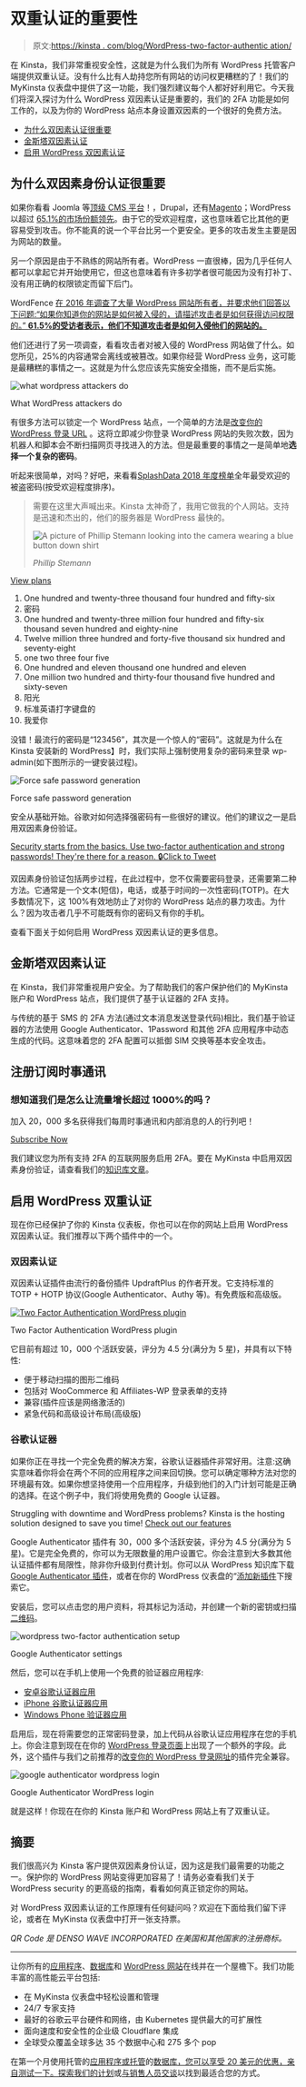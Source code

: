 # 双重认证的重要性

> 原文:[https://kinsta . com/blog/WordPress-two-factor-authentic ation/](https://kinsta.com/blog/wordpress-two-factor-authentication/)

在 Kinsta，我们非常重视安全性，这就是为什么我们为所有 WordPress 托管客户端提供双重认证。没有什么比有人劫持您所有网站的访问权更糟糕的了！我们的 MyKinsta 仪表盘中提供了这一功能，我们强烈建议每个人都好好利用它。今天我们将深入探讨为什么 WordPress 双因素认证是重要的，我们的 2FA 功能是如何工作的，以及为你的 WordPress 站点本身设置双因素的一个很好的免费方法。

*   [为什么双因素认证很重要](#why-two-factor-is-important)
*   [金斯塔双因素认证](#kinsta-two-factor-authentication)
*   [启用 WordPress 双因素认证](#enable-wordpress-two-factor-authentication)

## 为什么双因素身份认证很重要

如果你看看 Joomla 等[顶级 CMS 平台](https://kinsta.com/knowledgebase/content-management-system/)！，Drupal，还有[Magento](https://kinsta.com/magento-market-share/)；WordPress 以超过 [65.1%的市场份额领先](https://kinsta.com/wordpress-market-share/)。由于它的受欢迎程度，这也意味着它比其他的更容易受到攻击。你不能真的说一个平台比另一个更安全。更多的攻击发生主要是因为网站的数量。

另一个原因是由于不熟练的网站所有者。WordPress 一直很棒，因为几乎任何人都可以拿起它并开始使用它，但这也意味着有许多初学者很可能因为没有打补丁、没有用正确的权限锁定而留下后门。

WordFence [在 2016 年调查了大量 WordPress 网站所有者，并要求他们回答以下问题:“如果你知道你的网站是如何被入侵的，请描述攻击者是如何获得访问权限的。” **61.5%的受访者表示，他们不知道攻击者是如何入侵他们的网站的。**](https://www.wordfence.com/blog/2016/03/attackers-gain-access-wordpress-sites/)

他们还进行了另一项调查，看看攻击者对被入侵的 WordPress 网站做了什么。如您所见，25%的内容通常会离线或被篡改。如果你经营 WordPress 业务，这可能是最糟糕的事情之一。这就是为什么您应该先实施安全措施，而不是后实施。

![what wordpress attackers do](img/acc8ffdee3f0ae54f73855635ab2b9cc.png "What WordPress attackers do")

What WordPress attackers do



有很多方法可以锁定一个 WordPress 站点，一个简单的方法是[改变你的 WordPress 登录 URL](https://kinsta.com/blog/wordpress-login-url/#change-login-page) 。这将立即减少你登录 WordPress 网站的失败次数，因为机器人和脚本会不断扫描网页寻找进入的方法。但是最重要的事情之一是简单地**选择一个复杂的密码**。

听起来很简单，对吗？好吧，来看看[SplashData 2018 年度榜单](https://www.teampassword.com/blog/worst-passwords-of-2018)全年最受欢迎的被盗密码(按受欢迎程度排序)。





> 需要在这里大声喊出来。Kinsta 太神奇了，我用它做我的个人网站。支持是迅速和杰出的，他们的服务器是 WordPress 最快的。
> 
> <footer class="wp-block-kinsta-client-quote__footer">
> 
> ![A picture of Phillip Stemann looking into the camera wearing a blue button down shirt](img/12b77bdcd297e9bf069df2f3413ad833.png)
> 
> <cite class="wp-block-kinsta-client-quote__cite">Phillip Stemann</cite></footer>

[View plans](https://kinsta.com/plans/)

1.  One hundred and twenty-three thousand four hundred and fifty-six
2.  密码
3.  One hundred and twenty-three million four hundred and fifty-six thousand seven hundred and eighty-nine
4.  Twelve million three hundred and forty-five thousand six hundred and seventy-eight
5.  one two three four five
6.  One hundred and eleven thousand one hundred and eleven
7.  One million two hundred and thirty-four thousand five hundred and sixty-seven
8.  阳光
9.  标准英语打字键盘的
10.  我爱你

没错！最流行的密码是“123456”，其次是一个惊人的“密码”。这就是为什么在 Kinsta 安装新的 WordPress】时，我们实际上强制使用复杂的密码来登录 wp-admin(如下图所示的一键安装过程)。

![Force safe password generation](img/5adf0970f4429e482dbc8d6b18e75b25.png)

Force safe password generation



安全从基础开始。谷歌对如何选择强密码有一些很好的建议。他们的建议之一是启用双因素身份验证。

[Security starts from the basics. Use two-factor authentication and strong passwords! They're there for a reason. 🔒Click to Tweet](https://twitter.com/intent/tweet?url=https%3A%2F%2Fkinsta.com%2Fblog%2Fwordpress-two-factor-authentication%2F&via=kinsta&text=Security+starts+from+the+basics.+Use+two-factor+authentication+and+strong+passwords%21+They%27re+there+for+a+reason.+%F0%9F%94%92&hashtags=websec%2Chosting)

双因素身份验证包括两步过程，在此过程中，您不仅需要密码登录，还需要第二种方法。它通常是一个文本(短信)，电话，或基于时间的一次性密码(TOTP)。在大多数情况下，这 100%有效地防止了对你的 WordPress 站点的暴力攻击。为什么？因为攻击者几乎不可能既有你的密码又有你的手机。

查看下面关于如何启用 WordPress 双因素认证的更多信息。

## 金斯塔双因素认证

在 Kinsta，我们非常重视用户安全。为了帮助我们的客户保护他们的 MyKinsta 账户和 WordPress 站点，我们提供了基于认证器的 2FA 支持。

与传统的基于 SMS 的 2FA 方法(通过文本消息发送登录代码)相比，我们基于验证器的方法使用 Google Authenticator、1Password 和其他 2FA 应用程序中动态生成的代码。这意味着您的 2FA 配置可以抵御 SIM 交换等基本安全攻击。

## 注册订阅时事通讯



### 想知道我们是怎么让流量增长超过 1000%的吗？

加入 20，000 多名获得我们每周时事通讯和内部消息的人的行列吧！

[Subscribe Now](#newsletter)

我们建议您为所有支持 2FA 的互联网服务启用 2FA。要在 MyKinsta 中启用双因素身份验证，请查看我们的[知识库文章](https://kinsta.com/help/two-factor-authentication/)。

## 启用 WordPress 双重认证

现在你已经保护了你的 Kinsta 仪表板，你也可以在你的网站上启用 WordPress 双因素认证。我们推荐以下两个插件中的一个。

### 双因素认证

双因素认证插件由流行的备份插件 UpdraftPlus 的作者开发。它支持标准的 TOTP + HOTP 协议(Google Authenticator、Authy 等)。有免费版和高级版。

[![Two Factor Authentication WordPress plugin](img/b309d9aaec97bc463af9991c058f1b69.png)](https://wordpress.org/plugins/two-factor-authentication/)

Two Factor Authentication WordPress plugin



它目前有超过 10，000 个活跃安装，评分为 4.5 分(满分为 5 星)，并具有以下特性:

*   便于移动扫描的图形二维码
*   包括对 WooCommerce 和 Affiliates-WP 登录表单的支持
*   兼容(插件应该是网络激活的)
*   紧急代码和高级设计布局(高级版)

### 谷歌认证器

如果你正在寻找一个完全免费的解决方案，谷歌认证器插件非常好用。注意:这确实意味着你将会在两个不同的应用程序之间来回切换。您可以确定哪种方法对您的环境最有效。如果你想坚持使用一个应用程序，升级到他们的入门计划可能是正确的选择。在这个例子中，我们将使用免费的 Google 认证器。

Struggling with downtime and WordPress problems? Kinsta is the hosting solution designed to save you time! [Check out our features](https://kinsta.com/features/)

Google Authenticator 插件有 30，000 多个活跃安装，评分为 4.5 分(满分为 5 星)。它是完全免费的，你可以为无限数量的用户设置它。你会注意到大多数其他认证插件都有局限性，除非你升级到付费计划。你可以从 WordPress 知识库下载 [Google Authenticator 插件](https://wordpress.org/plugins/google-authenticator/)，或者在你的 WordPress 仪表盘的“[添加新插件](https://kinsta.com/knowledgebase/how-to-install-wordpress-plugins/)下搜索它。

安装后，您可以点击您的用户资料，将其标记为活动，并创建一个新的密钥或扫描[二维码](https://kinsta.com/blog/create-qr-code/)。

![wordpress two-factor authentication setup](img/73b9ddf180c87a60548476f5baade3e2.png "Google Authenticator settings")

Google Authenticator settings



然后，您可以在手机上使用一个免费的验证器应用程序:

*   [安卓谷歌认证器应用](https://play.google.com/store/apps/details?id=com.google.android.apps.authenticator2&hl=en)
*   [iPhone 谷歌认证器应用](https://itunes.apple.com/us/app/google-authenticator/id388497605?mt=8)
*   [Windows Phone 验证器应用](https://www.microsoft.com/en-us/store/apps/authenticator/9wzdncrfj3rj)

启用后，现在将需要您的正常密码登录，加上代码从谷歌认证应用程序在您的手机上。你会注意到现在在你的 [WordPress 登录页面](https://kinsta.com/blog/wordpress-login-url/)上出现了一个额外的字段。此外，这个插件与我们之前推荐的[改变你的 WordPress 登录网址](https://kinsta.com/blog/wordpress-login-url/)的插件完全兼容。

![google authenticator wordpress login](img/2580bba45ea7796c3b7ee2bf35a45798.png "Google Authenticator WordPress login")

Google Authenticator WordPress login



就是这样！你现在在你的 Kinsta 账户和 WordPress 网站上有了双重认证。

## 摘要

我们很高兴为 Kinsta 客户提供双因素身份认证，因为这是我们最需要的功能之一。保护你的 WordPress 网站变得更加容易了！请务必查看我们关于 WordPress security 的更高级的指南，看看如何真正锁定你的网站。

对 WordPress 双因素认证的工作原理有任何疑问吗？欢迎在下面给我们留下评论，或者在 MyKinsta 仪表盘中打开一张支持票。

*QR Code 是 DENSO WAVE INCORPORATED 在美国和其他国家的注册商标。*

* * *

让你所有的[应用程序](https://kinsta.com/application-hosting/)、[数据库](https://kinsta.com/database-hosting/)和 [WordPress 网站](https://kinsta.com/wordpress-hosting/)在线并在一个屋檐下。我们功能丰富的高性能云平台包括:

*   在 MyKinsta 仪表盘中轻松设置和管理
*   24/7 专家支持
*   最好的谷歌云平台硬件和网络，由 Kubernetes 提供最大的可扩展性
*   面向速度和安全性的企业级 Cloudflare 集成
*   全球受众覆盖全球多达 35 个数据中心和 275 多个 pop

在第一个月使用托管的[应用程序或托管](https://kinsta.com/application-hosting/)的[数据库，您可以享受 20 美元的优惠，亲自测试一下。探索我们的](https://kinsta.com/database-hosting/)[计划](https://kinsta.com/plans/)或[与销售人员交谈](https://kinsta.com/contact-us/)以找到最适合您的方式。